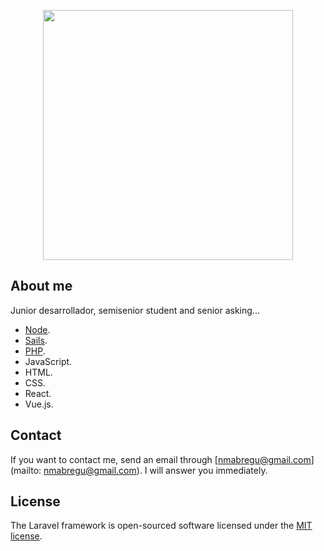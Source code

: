 <p align="center"><a href="#" target="_blank"><img src="https://www.dropbox.com/s/urap0qmyub86qem/photo_2020-12-07_22-42-18.jpg?dl=0" width="400"></a></p>

## About me

Junior desarrollador, semisenior student and senior asking...

- [Node](https://github.com/mabregu/devflix).
- [Sails](https://github.com/mabregu/Tienda-de-fotos).
- [PHP](https://github.com/mabregu/campus).
- JavaScript.
- HTML.
- CSS.
- React.
- Vue.js.

## Contact

If you want to contact me, send an email through [nmabregu@gmail.com] (mailto: nmabregu@gmail.com). I will answer you immediately.

## License

The Laravel framework is open-sourced software licensed under the [MIT license](https://opensource.org/licenses/MIT).
